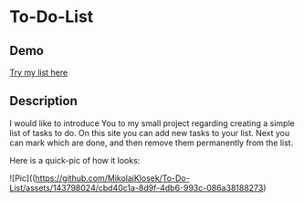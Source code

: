 # To-Do-List

## Demo
[Try my list here](https://mikolajklosek.github.io/To-Do-List/)

## Description
I would like to introduce You to my small project regarding creating a simple list of tasks to do. On this site you can add new tasks to your list. Next you can mark which are done, and then remove them permanently from the list.

Here is a quick-pic of how it looks:

![Pic]((https://github.com/MikolajKlosek/To-Do-List/assets/143798024/cbd40c1a-8d9f-4db6-993c-086a38188273)
